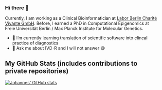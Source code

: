 ### Hi there 👋

Currently, I am working as a Clinical Bioinformatician at [Labor Berlin Charité Vivante GmbH](https://www.laborberlin.com). Before, I earned a PhD in Computational Epigenomics at Freie Universität Berlin / Max Planck Institute for Molecular Genetics.

- 🌱 I’m currently learning translation of scientific software into clincal practice of diagnostics
- 💬 Ask me about IVD-R and I will not answer :smile:

## My GitHub Stats (includes contributions to private repositories)
[![Johannes' GitHub stats](https://github-readme-stats.vercel.app/api?username=your-highness&count_private=true)](https://github.com/anuraghazra/github-readme-stats)
